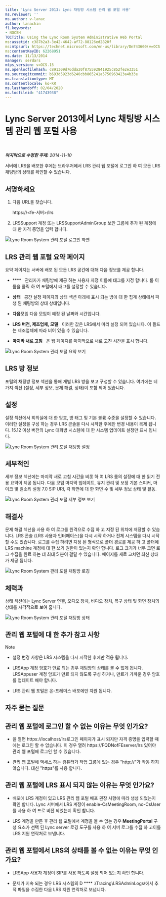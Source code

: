 ```yaml
---
title: 'Lync Server 2013: Lync 채팅방 시스템 관리 웹 포털 사용'
ms.reviewer: ''
ms.author: v-lanac
author: lanachin
f1.keywords:
- NOCSH
TOCTitle: Using the Lync Room System Administrative Web Portal
ms:assetid: c387b2a3-3e42-4642-af72-88126ed2820f
ms:mtpsurl: https://technet.microsoft.com/en-us/library/Dn743660(v=OCS.15)
ms:contentKeyID: 62268951
ms.date: 11/13/2014
manager: serdars
mtps_version: v=OCS.15
ms.openlocfilehash: c891309d76dda20f875592841925c852fe2e3351
ms.sourcegitcommit: b693d5923d6240cbb865241a5750963423a4b33e
ms.translationtype: MT
ms.contentlocale: ko-KR
ms.lasthandoff: 02/04/2020
ms.locfileid: "41743938"
---
```

<div data-xmlns="http://www.w3.org/1999/xhtml">

<div class="topic" data-xmlns="http://www.w3.org/1999/xhtml" data-msxsl="urn:schemas-microsoft-com:xslt" data-cs="http://msdn.microsoft.com/en-us/">

<div data-asp="http://msdn2.microsoft.com/asp">

# <a name="using-the-lync-room-system-administrative-web-portal-in-lync-server-2013"></a>Lync Server 2013에서 Lync 채팅방 시스템 관리 웹 포털 사용

</div>

<div id="mainSection">

<div id="mainBody">

<span> </span>

_**마지막으로 수정한 주제:** 2014-11-10_

서버에 LRS을 배포한 후에는 브라우저에서 LRS 관리 웹 포털에 로그인 하 여 모든 LRS 채팅방의 상태를 확인할 수 있습니다.

<div>

## <a name="sign-in"></a>서명하세요

1.  다음 URL을 찾습니다.
    
    https://\<fe-서버\>/lrs

2.  LRSSupport 계정 또는 LRSSupportAdminGroup 보안 그룹에 추가 된 계정에 대 한 자격 증명을 입력 합니다.

![Lync Room System 관리 포털 로그인 화면](images/Dn436326.050bcf70-2f3b-46b2-9b96-ebd12679b713(OCS.15).png "Lync Room System 관리 포털 로그인 화면")

</div>

<div>

## <a name="lrs-administrative-web-portal-summary-page"></a>LRS 관리 웹 포털 요약 페이지

요약 페이지는 서버에 배포 된 모든 LRS 공간에 대해 다음 정보를 제공 합니다.

  - ****   관리자가 채팅방에 제공 하는 사용자 지정 이름에 태그를 지정 합니다. 룸 이름을 클릭 하 여 포털에서 태그를 설정할 수 있습니다.

  - **상태**   공간 설정 페이지의 상태 섹션 아래에 표시 되는 방에 대 한 집계 상태에서 파생 된 채팅방의 상태 상태입니다.

  - **다음**모임 다음 모임이 예정 된 날짜와 시간입니다.   

  - **LRS 버전, 제조업체, 모델**   이러한 값은 LRS에서 미리 설정 되어 있습니다. 이 필드는 제조업체에 따라 비어 있을 수 있습니다.

  - **마지막 새로 고침**   은 웹 페이지를 마지막으로 새로 고친 시간을 표시 합니다.

![Lync Room System 관리 포털 요약 보기](images/Dn743660.f829ce90-dd95-4725-bd94-6870c5dcf046(OCS.15).png "Lync Room System 관리 포털 요약 보기")

</div>

<div>

## <a name="lrs-room-information"></a>LRS 방 정보

포털의 채팅방 정보 섹션을 통해 개별 LRS 방을 보고 구성할 수 있습니다. 여기에는 네 가지 섹션 (설정, 세부 정보, 문제 해결, 상태)이 포함 되어 있습니다.

<div>

## <a name="settings"></a>설정

설정 섹션에서 회의실에 대 한 암호, 방 태그 및 기본 볼륨 수준을 설정할 수 있습니다. 이러한 설정을 구성 하는 경우 LRS 콘솔을 다시 시작한 후에만 변경 내용이 복제 됩니다. 15.12 이상 버전의 Lync 대화방 시스템에 대 한 시스템 업데이트 설정만 표시 됩니다.

![Lync Room System 관리 포털 채팅방 설정](images/Dn743660.ab162e19-41ac-4991-9b2a-92575aa53eda(OCS.15).png "Lync Room System 관리 포털 채팅방 설정")

</div>

<div>

## <a name="details"></a>세부적인

세부 정보 섹션에는 마지막 새로 고침 시간을 비롯 하 여 LRS 룸의 설정에 대 한 읽기 전용 요약이 제공 됩니다. 다음 모임 마지막 업데이트, 유지 관리 및 보정 기본 스피커, 마이크 및 벨소리 설정 7.0 SIP URI, 각 화면에 대 한 화면 수 및 세부 정보 상태 및 활동.

![Lync Room System 관리 포털 세부 정보 보기](images/Dn743660.2958bbba-db74-4670-a920-87fdfb2fc22d(OCS.15).png "Lync Room System 관리 포털 세부 정보 보기")

</div>

<div>

## <a name="troubleshooting"></a>해결사

문제 해결 섹션을 사용 하 여 로그를 원격으로 수집 하 고 지정 된 위치에 저장할 수 있습니다. LRS 콘솔 (LRS 사용자 인터페이스)을 다시 시작 하거나 전체 시스템을 다시 시작할 수도 있습니다. 로그를 수집 하려면 지정 된 형식으로 폴더 경로를 제공 하 고 폴더에 LRS machine 계정에 대 한 쓰기 권한이 있는지 확인 합니다. 로그 크기가 너무 크면 로그 수집을 완료 하는 데 최대 5 분이 걸릴 수 있습니다. 페이지를 새로 고치면 최신 상태가 제공 됩니다.

![Lync Room System 관리 포털 채팅방 로깅](images/Dn743660.749aee71-deaa-4ace-a146-fe2b349f0f42(OCS.15).png "Lync Room System 관리 포털 채팅방 로깅")

</div>

<div>

## <a name="health"></a>체력과

상태 섹션에는 Lync Server 연결, 오디오 장치, 비디오 장치, 복구 상태 및 화면 장치의 상태를 시각적으로 보여 줍니다.

![Lync Room System 관리 포털 채팅방 상태](images/Dn743660.8cc644f8-8e3e-42d5-9079-045d8fe9daa7(OCS.15).png "Lync Room System 관리 포털 채팅방 상태")

</div>

</div>

<div>

## <a name="additional-notes-about-the-administrative-web-portal"></a>관리 웹 포털에 대 한 추가 참고 사항

<div>


> [!NOTE]  
> <UL>
> <LI>
> <P>설정 변경 사항은 LRS 시스템을 다시 시작한 후에만 적용 됩니다.</P>
> <LI>
> <P>LRSApp 계정 암호가 만료 되는 경우 채팅방의 상태를 볼 수 없게 됩니다. LRSAppuser 계정 암호가 만료 되지 않도록 구성 하거나, 만료가 가까운 경우 암호를 업데이트 해야 합니다.</P>
> <LI>
> <P>LRS 관리 웹 포털은 온-프레미스 배포에만 지원 됩니다.</P></LI></UL>



</div>

</div>

<div>

## <a name="frequently-asked-questions"></a>자주 묻는 질문

<div>

## <a name="why-cant-i-sign-in-to-the-administrative-web-portal"></a>관리 웹 포털에 로그인 할 수 없는 이유는 무엇 인가요?

  - 을 열면 https://localhost/lrs로그인 페이지가 표시 되지만 자격 증명을 입력할 때에는 로그인 할 수 없습니다. 이 경우 열려 https://FQDNofFEserver/lrs 있어야 관리 웹 포털에 로그인 할 수 있습니다.

  - 관리 웹 포털에 액세스 하는 컴퓨터가 작업 그룹에 있는 경우 "http://"가 작동 하지 않습니다. 대신 "https"를 사용 합니다.

</div>

<div>

## <a name="why-cant-i-see-lrs-in-the-administrative-web-portal"></a>관리 웹 포털에 LRS 표시 되지 않는 이유는 무엇 인가요?

  - 배포에 LRS 계정이 있고 LRS 관리 웹 포털 배포 권장 사항에 따라 생성 되었는지 확인 합니다. Lync 서버에서 LRS 계정이 enable-CsMeetingRoom, no-CsUser를 사용 하 여 프로 비전 되었는지 확인 합니다.

  - LRS 계정을 만든 후 관리 웹 포털에서 계정을 볼 수 없는 경우 **MeetingPortal** 구성 요소가 선택 된 Lync server 로깅 도구를 사용 하 여 서버 로그를 수집 하 고이를 LRS 지원 연락처로 보냅니다.

</div>

<div>

## <a name="why-cant-i-see-the-status-of-lrs-in-the-administrative-web-portal"></a>관리 웹 포털에서 LRS의 상태를 볼 수 없는 이유는 무엇 인가요?

  - LRSApp 사용자 계정이 SIP를 사용 하도록 설정 되어 있는지 확인 합니다.

  - 문제가 지속 되는 경우 LRS 시스템의 D **** :\\Tracing\\LRSAdminLogs\\에서 추적 파일을 수집한 다음 LRS 지원 연락처로 보냅니다.

</div>

</div>

</div>

<span> </span>

</div>

</div>

</div>

